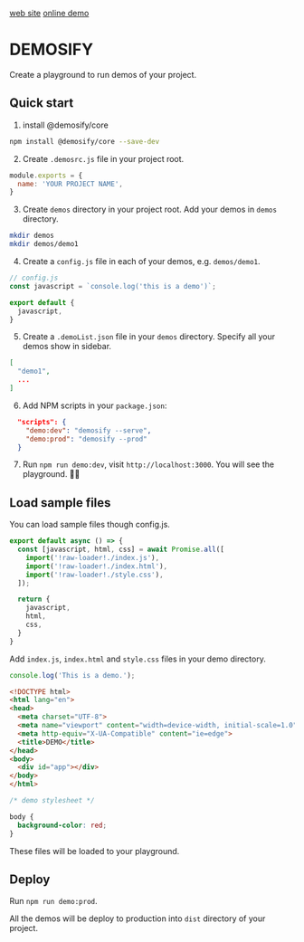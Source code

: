 [web site](https://www.demosify.com)
[online demo](https://demosify.github.io/demosify-demo/)

# DEMOSIFY

Create a playground to run demos of your project.

## Quick start

1. install @demosify/core

```bash
npm install @demosify/core --save-dev
```

2. Create `.demosrc.js` file in your project root.

```js
module.exports = {
  name: 'YOUR PROJECT NAME',
}
```

3. Create `demos` directory in your project root. Add your demos in `demos` directory.

```bash
mkdir demos
mkdir demos/demo1
```

4. Create a `config.js` file in each of your demos, e.g. `demos/demo1`.

```js
// config.js
const javascript = `console.log('this is a demo')`;

export default {
  javascript,
}
```

5. Create a `.demoList.json` file in your `demos` directory. Specify all your demos show in sidebar. 

```json
[
  "demo1",
  ...
]
```

6. Add NPM scripts in your `package.json`:

```json
  "scripts": {
    "demo:dev": "demosify --serve",
    "demo:prod": "demosify --prod"
  }
```

7. Run `npm run demo:dev`, visit `http://localhost:3000`. You will see the playground. ✌🏻

## Load sample files

You can load sample files though config.js.

```js
export default async () => {
  const [javascript, html, css] = await Promise.all([
    import('!raw-loader!./index.js'),
    import('!raw-loader!./index.html'),
    import('!raw-loader!./style.css'),
  ]);

  return {
    javascript,
    html,
    css,
  }
}
```

Add `index.js`, `index.html` and `style.css` files in your demo directory.

```js
console.log('This is a demo.');
```

```html
<!DOCTYPE html>
<html lang="en">
<head>
  <meta charset="UTF-8">
  <meta name="viewport" content="width=device-width, initial-scale=1.0">
  <meta http-equiv="X-UA-Compatible" content="ie=edge">
  <title>DEMO</title>
</head>
<body>
  <div id="app"></div>
</body>
</html>
```

```css
/* demo stylesheet */

body {
  background-color: red;
}
```

These files will be loaded to your playground.

## Deploy

Run `npm run demo:prod`.

All the demos will be deploy to production into `dist` directory of your project.
